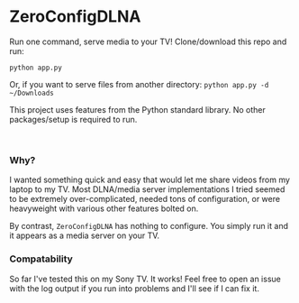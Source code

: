 # ZeroConfigDLNA
Run one command, serve media to your TV! Clone/download this repo and run: 

`python app.py`  

Or, if you want to serve files from another directory: `python app.py -d ~/Downloads`  

This project uses features from the Python standard library. No other packages/setup is required to run.  


&nbsp;


### Why?
I wanted something quick and easy that would let me share videos from my laptop to my TV. Most DLNA/media server implementations I tried seemed to be extremely over-complicated, needed tons of configuration, or were heavyweight with various other features bolted on.  

By contrast, `ZeroConfigDLNA` has nothing to configure. You simply run it and it appears as a media server on your TV.  


### Compatability
So far I've tested this on my Sony TV. It works! Feel free to open an issue with the log output if you run into problems and I'll see if I can fix it. 